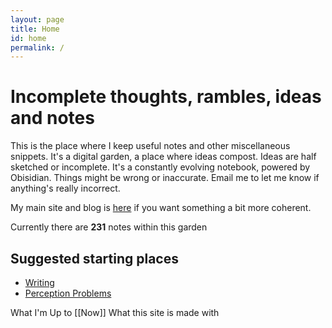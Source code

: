 ```yaml
---
layout: page
title: Home
id: home
permalink: /
---
```


# Incomplete thoughts, rambles, ideas and notes

This is the place where I keep useful notes and other miscellaneous snippets. It's a digital garden, a place where ideas compost. Ideas are half sketched or incomplete. It's a constantly evolving notebook, powered by Obisidian. Things might be wrong or inaccurate. Email me to let me know if anything's really incorrect.

My main site and blog is [here](https://www.davidralphlewis.co.uk) if you want something a bit more coherent.

Currently there are **231** notes within this garden

## Suggested starting places

- [Writing](/writing)
- [Perception Problems](/perception-problems)

What I'm Up to [[Now]]
What this site is made with

<style>
  .wrapper {
    max-width: 46em;
  }
</style>

